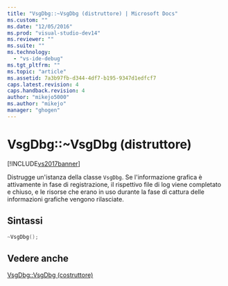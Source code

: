 ```yaml
---
title: "VsgDbg::~VsgDbg (distruttore) | Microsoft Docs"
ms.custom: ""
ms.date: "12/05/2016"
ms.prod: "visual-studio-dev14"
ms.reviewer: ""
ms.suite: ""
ms.technology: 
  - "vs-ide-debug"
ms.tgt_pltfrm: ""
ms.topic: "article"
ms.assetid: 7a3b97fb-d344-4df7-b195-9347d1edfcf7
caps.latest.revision: 4
caps.handback.revision: 4
author: "mikejo5000"
ms.author: "mikejo"
manager: "ghogen"
---
```

# VsgDbg::~VsgDbg (distruttore)
[!INCLUDE[vs2017banner](../code-quality/includes/vs2017banner.md)]

Distrugge un'istanza della classe `VsgDbg`.  Se l'informazione grafica è attivamente in fase di registrazione, il rispettivo file di log viene completato e chiuso, e le risorse che erano in uso durante la fase di cattura delle informazioni grafiche vengono rilasciate.  
  
## Sintassi  
  
```cpp  
~VsgDbg();  
```  
  
## Vedere anche  
 [VsgDbg::VsgDbg \(costruttore\)](../debugger/vsgdbg-vsgdbg-constructor.md)